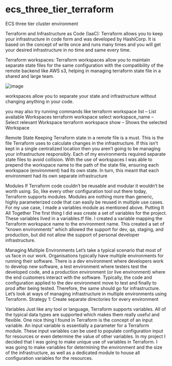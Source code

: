 # ecs_three_tier_terraform
ECS three tier cluster environment

Terraform and Infrastructure as Code (IaaC): 
Terraform allows you to keep your infrastructure in code form and was developed by HashiCorp. It is based on the concept of write once and runs many times and you will get your desired infrastructure in no time and same every time.

Terraform workspaces:
Terraform workspaces allow you to maintain separate state files for the same configuration with the compatibility of the remote backend like AWS s3, helping in managing terraform state file in a shared and large team.

![image](https://user-images.githubusercontent.com/31502997/112706774-6bd48980-8e9e-11eb-9da1-fa7042e044f1.png)


workspaces allow you to separate your state and infrastructure without changing anything in your code.

you may also try running commands like
terraform workspace list – List available Workspaces
terraform workspace select workspace_name – Select relevant Workspace
terraform workspace show – Shows the selected Workspace

Remote State
Keeping Terraform state in a remote file is a must.
This is the file Terraform uses to calculate changes in the infrastructure. If this isn’t kept in a single centralized location then you aren’t going to be managing your infrastructure responsibly.
Each of my environments required separate state files to avoid collision. With the use of workspaces I was able to prepend the workspace name to the path of the state file, ensuring each workspace (environment) had its own state. In turn, this meant that each environment had its own separate infrastructure

Modules
If Terraform code couldn’t be reusable and modular it wouldn’t be worth using. So, like every other configuration tool out there today, Terraform supports modules. Modules are nothing more than generic, highly parameterized code that can easily be reused in multiple use cases. For my use case, I made a variables module as mentioned above.
Putting It All Together
The first thing I did was create a set of variables for the project. These variables lived in a variables.tf file. I created a variable mapping the Terraform workspace name to the environment name. This created a set of "known environments" which allowed the support for dev, qa, staging, and production, but did not allow the support of personal developer infrastructure.

Managing Multiple Environments
Let’s take a typical scenario that most of us face in our work. Organisations typically have multiple environments for running their software. There is a dev environment where developers work to develop new software, a test environment where testers test the developed code, and a production environment (or live environment) where the end customers interact with the software.
Typically, the code and configuration applied to the dev environment move to test and finally to prod after being tested. Therefore, the same should go for infrastructure.
Let’s look at ways of managing infrastructure in multiple environments using Terraform.
Strategy 1: Create separate directories for every environment

Variables
Just like any tool or language, Terraform supports variables. All of the typical data types are supported which makes them really useful and flexible. One nice thing I found in Terraform is the concept of an input variable. An input variable is essentially a parameter for a Terraform module. These input variables can be used to populate configuration input for resources or even determine the value of other variables.
In my project I decided that I was going to make unique use of variables in Terraform. I was going to make variables for determining the environment and the size of the infrastructure, as well as a dedicated module to house all configuration variables for the resources.
